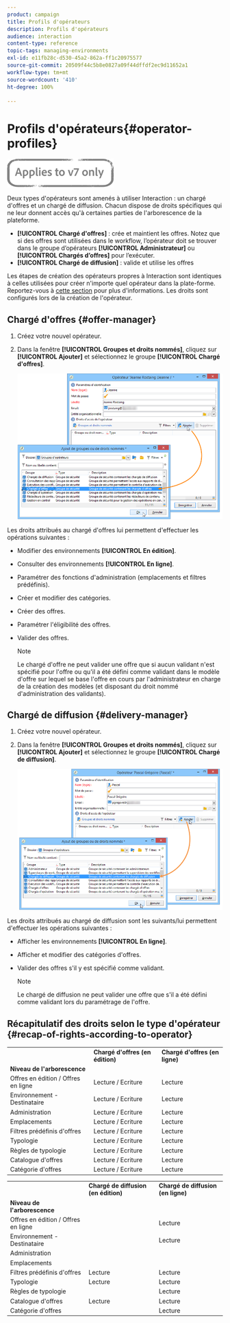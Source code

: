 ```yaml
---
product: campaign
title: Profils d'opérateurs
description: Profils d'opérateurs
audience: interaction
content-type: reference
topic-tags: managing-environments
exl-id: e11fb28c-d530-45a2-862a-ff1c20975577
source-git-commit: 20509f44c5b8e0827a09f44dffdf2ec9d11652a1
workflow-type: tm+mt
source-wordcount: '410'
ht-degree: 100%

---
```


# Profils d&#39;opérateurs{#operator-profiles}

![](../../assets/v7-only.svg)

Deux types d&#39;opérateurs sont amenés à utiliser Interaction : un chargé d&#39;offres et un chargé de diffusion. Chacun dispose de droits spécifiques qui ne leur donnent accès qu&#39;à certaines parties de l&#39;arborescence de la plateforme.

* **[!UICONTROL Chargé d&#39;offres]** : crée et maintient les offres. Notez que si des offres sont utilisées dans le workflow, l’opérateur doit se trouver dans le groupe d’opérateurs **[!UICONTROL Administrateur]** ou **[!UICONTROL Chargés d’offres]** pour l’exécuter.
* **[!UICONTROL Chargé de diffusion]** : valide et utilise les offres

Les étapes de création des opérateurs propres à Interaction sont identiques à celles utilisées pour créer n&#39;importe quel opérateur dans la plate-forme. Reportez-vous à [cette section](../../platform/using/access-management.md) pour plus d&#39;informations. Les droits sont configurés lors de la création de l&#39;opérateur.

## Chargé d&#39;offres {#offer-manager}

1. Créez votre nouvel opérateur.
1. Dans la fenêtre **[!UICONTROL Groupes et droits nommés]**, cliquez sur **[!UICONTROL Ajouter]** et sélectionnez le groupe **[!UICONTROL Chargé d&#39;offres]**.

   ![](assets/offer_operators_create_001.png)

Les droits attribués au chargé d&#39;offres lui permettent d&#39;effectuer les opérations suivantes :

* Modifier des environnements **[!UICONTROL En édition]**.
* Consulter des environnements **[!UICONTROL En ligne]**.
* Paramétrer des fonctions d&#39;administration (emplacements et filtres prédéfinis).
* Créer et modifier des catégories.
* Créer des offres.
* Paramétrer l&#39;éligibilité des offres.
* Valider des offres.

   >[!NOTE]
   >
   >Le chargé d&#39;offre ne peut valider une offre que si aucun validant n&#39;est spécifié pour l&#39;offre ou qu&#39;il a été défini comme validant dans le modèle d&#39;offre sur lequel se base l&#39;offre en cours par l&#39;administrateur en charge de la création des modèles (et disposant du droit nommé d&#39;administration des validants).

## Chargé de diffusion {#delivery-manager}

1. Créez votre nouvel opérateur.
1. Dans la fenêtre **[!UICONTROL Groupes et droits nommés]**, cliquez sur **[!UICONTROL Ajouter]** et sélectionnez le groupe **[!UICONTROL Chargé de diffusion]**.

   ![](assets/offer_operators_create_002.png)

Les droits attribués au chargé de diffusion sont les suivants/lui permettent d&#39;effectuer les opérations suivantes :

* Afficher les environnements **[!UICONTROL En ligne]**.
* Afficher et modifier des catégories d&#39;offres.
* Valider des offres s&#39;il y est spécifié comme validant.

   >[!NOTE]
   >
   >Le chargé de diffusion ne peut valider une offre que s&#39;il a été défini comme validant lors du paramétrage de l&#39;offre.

## Récapitulatif des droits selon le type d&#39;opérateur {#recap-of-rights-according-to-operator}

<table> 
 <tbody> 
  <tr> 
   <td> </td> 
   <td> <strong>Chargé d'offres (en édition)</strong><br /> </td> 
   <td> <strong>Chargé d'offres (en ligne)</strong><br /> </td> 
  </tr> 
  <tr> 
   <td> <strong>Niveau de l'arborescence</strong><br /> </td> 
   <td> </td> 
   <td> </td> 
  </tr> 
  <tr> 
   <td> Offres en édition / Offres en ligne<br /> </td> 
   <td> Lecture / Ecriture<br /> </td> 
   <td> Lecture<br /> </td> 
  </tr> 
  <tr> 
   <td> Environnement - Destinataire<br /> </td> 
   <td> Lecture / Ecriture<br /> </td> 
   <td> Lecture<br /> </td> 
  </tr> 
  <tr> 
   <td> Administration<br /> </td> 
   <td> Lecture / Ecriture<br /> </td> 
   <td> Lecture<br /> </td> 
  </tr> 
  <tr> 
   <td> Emplacements<br /> </td> 
   <td> Lecture / Ecriture<br /> </td> 
   <td> Lecture<br /> </td> 
  </tr> 
  <tr> 
   <td> Filtres prédéfinis d'offres<br /> </td> 
   <td> Lecture / Ecriture<br /> </td> 
   <td> Lecture<br /> </td> 
  </tr> 
  <tr> 
   <td> Typologie<br /> </td> 
   <td> Lecture / Ecriture<br /> </td> 
   <td> Lecture<br /> </td> 
  </tr> 
  <tr> 
   <td> Règles de typologie<br /> </td> 
   <td> Lecture / Ecriture<br /> </td> 
   <td> Lecture<br /> </td> 
  </tr> 
  <tr> 
   <td> Catalogue d'offres<br /> </td> 
   <td> Lecture / Ecriture<br /> </td> 
   <td> Lecture<br /> </td> 
  </tr> 
  <tr> 
   <td> Catégorie d'offres<br /> </td> 
   <td> Lecture / Ecriture<br /> </td> 
   <td> Lecture<br /> </td> 
  </tr> 
 </tbody> 
</table>

<table> 
 <tbody> 
  <tr> 
   <td> </td> 
   <td> <strong>Chargé de diffusion (en édition)</strong><br /> </td> 
   <td> <strong>Chargé de diffusion (en ligne)</strong><br /> </td> 
  </tr> 
  <tr> 
   <td> <strong>Niveau de l'arborescence</strong><br /> </td> 
   <td> </td> 
   <td> </td> 
  </tr> 
  <tr> 
   <td> Offres en édition / Offres en ligne<br /> </td> 
   <td> </td> 
   <td> Lecture<br /> </td> 
  </tr> 
  <tr> 
   <td> Environnement - Destinataire<br /> </td> 
   <td> </td> 
   <td> Lecture<br /> </td> 
  </tr> 
  <tr> 
   <td> Administration<br /> </td> 
   <td> </td> 
   <td> </td> 
  </tr> 
  <tr> 
   <td> Emplacements<br /> </td> 
   <td> </td> 
   <td> </td> 
  </tr> 
  <tr> 
   <td> Filtres prédéfinis d'offres<br /> </td> 
   <td> Lecture<br /> </td> 
   <td> Lecture<br /> </td> 
  </tr> 
  <tr> 
   <td> Typologie<br /> </td> 
   <td> Lecture<br /> </td> 
   <td> Lecture<br /> </td> 
  </tr> 
  <tr> 
   <td> Règles de typologie<br /> </td> 
   <td> </td> 
   <td> Lecture<br /> </td> 
  </tr> 
  <tr> 
   <td> Catalogue d'offres<br /> </td> 
   <td> Lecture<br /> </td> 
   <td> Lecture<br /> </td> 
  </tr> 
  <tr> 
   <td> Catégorie d'offres<br /> </td> 
   <td> </td> 
   <td> Lecture<br /> </td> 
  </tr> 
 </tbody> 
</table>
